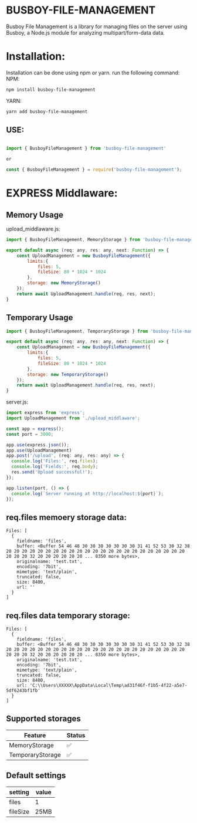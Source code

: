 # BUSBOY-FILE-MANAGEMENT

Busboy File Management is a library for managing files on the server using Busboy, a Node.js module for analyzing multipart/form-data data.

# Installation:
Installation can be done using npm or yarn. run the following command:
NPM:

```bash
npm install busboy-file-management
```

YARN:

```bash
yarn add busboy-file-management
```

## USE:
```js

import { BusboyFileManagement } from 'busboy-file-management'

or

const { BusboyFileManagement } = require('busboy-file-management');
```

# EXPRESS Middlaware:

## Memory Usage
upload_middlaware.js:
```js
import { BusboyFileManagement, MemoryStorage } from 'busboy-file-management'

export default async (req: any, res: any, next: Function) => {
    const UploadManagement = new BusboyFileManagement({
        limits:{
            files: 5,
            fileSize: 80 * 1024 * 1024
        },
        storage: new MemoryStorage()
    });
    return await UploadManagement.handle(req, res, next);
}
```
## Temporary Usage

```js
import { BusboyFileManagement, TemporaryStorage } from 'busboy-file-management'

export default async (req: any, res: any, next: Function) => {
    const UploadManagement = new BusboyFileManagement({
        limits:{
            files: 5,
            fileSize: 80 * 1024 * 1024
        },
        storage: new TemporaryStorage()
    });
    return await UploadManagement.handle(req, res, next);
}
```

server.js:
```js
import express from 'express';
import UploadManagement from './upload_middlaware';

const app = express();
const port = 3000;

app.use(express.json());
app.use(UploadManagement)
app.post('/upload', (req: any, res: any) => {
  console.log('Files:', req.files);
  console.log('Fields:', req.body);
  res.send('Upload successful!');
});

app.listen(port, () => {
  console.log(`Server running at http://localhost:${port}`);
});

```

## req.files memoery storage data:
```
Files: [
  {
    fieldname: 'files',
    buffer: <Buffer 54 46 48 30 30 30 30 30 30 30 31 41 52 53 30 32 38 20 20 20 20 20 20 20 20 20 20 20 20 20 20 20 20 20 20 20 20 20 20 20 20 20 20 32 20 20 20 20 20 20 ... 8350 more bytes>,
    originalname: 'test.txt',
    encoding: '7bit',
    mimetype: 'text/plain',
    truncated: false,
    size: 8400,
    url: ''
  }
]
```
## req.files data temporary storage:
```
Files: [
  {
    fieldname: 'files',
    buffer: <Buffer 54 46 48 30 30 30 30 30 30 30 31 41 52 53 30 32 38 20 20 20 20 20 20 20 20 20 20 20 20 20 20 20 20 20 20 20 20 20 20 20 20 20 20 32 20 20 20 20 20 20 ... 8350 more bytes>,
    originalname: 'test.txt',
    encoding: '7bit',
    mimetype: 'text/plain',
    truncated: false,
    size: 8400,
    url: 'C:\\Users\XXXXX\AppData\Local\Temp\ad31f46f-f1b5-4f22-a5e7-5df6243bf1fb'
  }
]
```
## Supported storages

| Feature  | Status |
| ------------- | ------------- |
| MemoryStorage  | ✅  |
| TemporaryStorage  | ✅  |

## Default settings
| setting  | value |
| ------------- | ------------- |
| files  | 1  |
| fileSize  | 25MB  |
